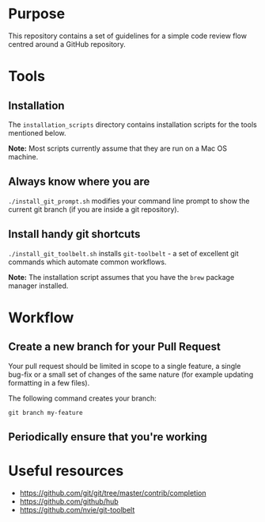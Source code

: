 # Purpose

This repository contains a set of guidelines for a simple code review flow centred around a GitHub repository.

# Tools

## Installation

The `installation_scripts` directory contains installation scripts for the tools mentioned below.

**Note:** Most scripts currently assume that they are run on a Mac OS machine.

## Always know where you are

`./install_git_prompt.sh` modifies your command line prompt to show the current git branch (if you are inside a git repository).

## Install handy git shortcuts

`./install_git_toolbelt.sh` installs `git-toolbelt` - a set of excellent git commands which automate common workflows.

**Note:** The installation script assumes that you have the `brew` package manager installed.

# Workflow

## Create a new branch for your Pull Request

Your pull request should be limited in scope to a single feature, a single bug-fix or a small set of changes of the same nature (for example updating formatting in a few files).

The following command creates your branch:

```
git branch my-feature
```

## Periodically ensure that you're working

# Useful resources

* https://github.com/git/git/tree/master/contrib/completion
* https://github.com/github/hub
* https://github.com/nvie/git-toolbelt
